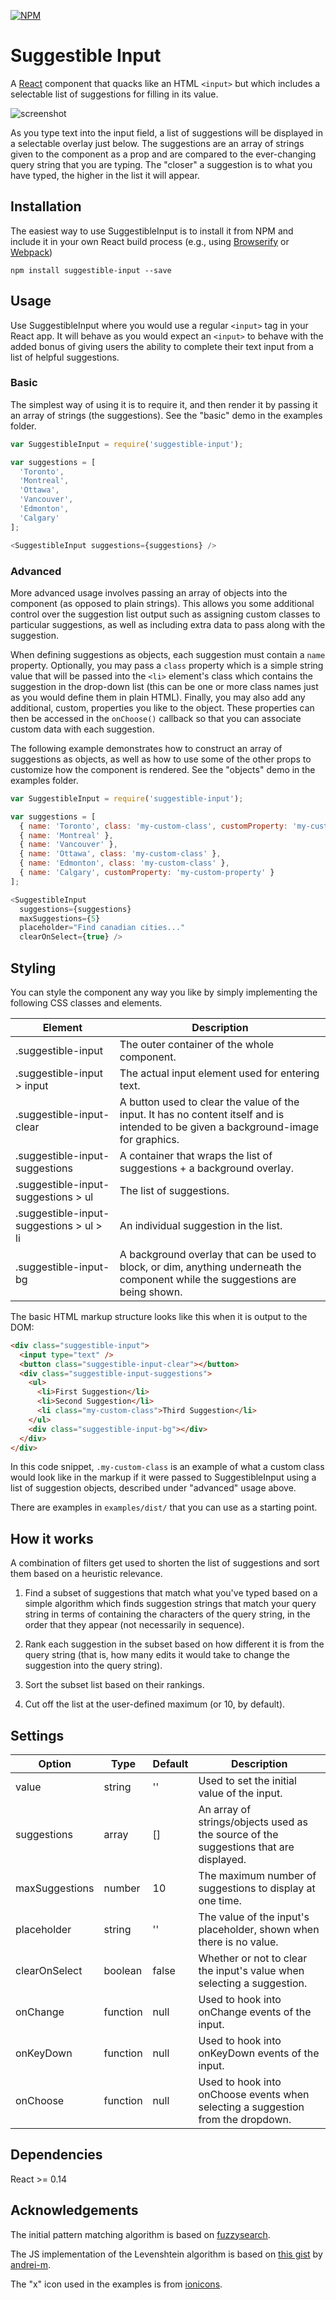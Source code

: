 [![NPM](https://nodei.co/npm/suggestible-input.png)](https://nodei.co/npm/suggestible-input/)

# Suggestible Input

A [React](http://facebook.github.io/react/index.html)
component that quacks like an HTML `<input>` but which includes a selectable list
of suggestions for filling in its value.

![screenshot](https://github.com/robmclarty/suggestible-input/raw/master/screenshot.png)

As you type text into the input field, a list of suggestions will be displayed
in a selectable overlay just below. The suggestions are an array of strings
given to the component as a prop and are compared to the ever-changing query
string that you are typing. The "closer" a suggestion is to what you have typed,
the higher in the list it will appear.

## Installation

The easiest way to use SuggestibleInput is to install it from NPM and include
it in your own React build process (e.g., using
[Browserify](http://browserify.org/) or [Webpack](http://webpack.github.io/))

`npm install suggestible-input --save`

## Usage

Use SuggestibleInput where you would use a regular `<input>` tag in your React
app.  It will behave as you would expect an `<input>` to behave with the added
bonus of giving users the ability to complete their text input from a list of
helpful suggestions.

### Basic

The simplest way of using it is to require it, and then render it by passing it
an array of strings (the suggestions). See the "basic" demo in the examples
folder.

```javascript
var SuggestibleInput = require('suggestible-input');

var suggestions = [
  'Toronto',
  'Montreal',
  'Ottawa',
  'Vancouver',
  'Edmonton',
  'Calgary'
];

<SuggestibleInput suggestions={suggestions} />
```

### Advanced

More advanced usage involves passing an array of objects into the component
(as opposed to plain strings). This allows you some additional control over the
suggestion list output such as assigning custom classes to particular
suggestions, as well as including extra data to pass along with the suggestion.

When defining suggestions as objects, each suggestion must contain a `name`
property. Optionally, you may pass a `class` property which is a simple string
value that will be passed into the `<li>` element's class which contains the
suggestion in the drop-down list (this can be one or more class names just as
you would define them in plain HTML). Finally, you may also add any additional,
custom, properties you like to the object. These properties can then be accessed
in the `onChoose()` callback so that you can associate custom data with each
suggestion.

The following example demonstrates how to construct an array of suggestions as
objects, as well as how to use some of the other props to customize how the
component is rendered. See the "objects" demo in the examples folder.

```javascript
var SuggestibleInput = require('suggestible-input');

var suggestions = [
  { name: 'Toronto', class: 'my-custom-class', customProperty: 'my-custom-property' },
  { name: 'Montreal' },
  { name: 'Vancouver' },
  { name: 'Ottawa', class: 'my-custom-class' },
  { name: 'Edmonton', class: 'my-custom-class' },
  { name: 'Calgary', customProperty: 'my-custom-property' }
];

<SuggestibleInput
  suggestions={suggestions}
  maxSuggestions={5}
  placeholder="Find canadian cities..."
  clearOnSelect={true} />
```

## Styling

You can style the component any way you like by simply implementing the following
CSS classes and elements.

Element | Description
------- | -----------
.suggestible-input | The outer container of the whole component.
.suggestible-input > input | The actual input element used for entering text.
.suggestible-input-clear | A button used to clear the value of the input. It has no content itself and is intended to be given a background-image for graphics.
.suggestible-input-suggestions | A container that wraps the list of suggestions + a background overlay.
.suggestible-input-suggestions > ul | The list of suggestions.
.suggestible-input-suggestions > ul > li | An individual suggestion in the list.
.suggestible-input-bg | A background overlay that can be used to block, or dim, anything underneath the component while the suggestions are being shown.

The basic HTML markup structure looks like this when it is output to the DOM:

```html
<div class="suggestible-input">
  <input type="text" />
  <button class="suggestible-input-clear"></button>
  <div class="suggestible-input-suggestions">
    <ul>
      <li>First Suggestion</li>
      <li>Second Suggestion</li>
      <li class="my-custom-class">Third Suggestion</li>
    </ul>
    <div class="suggestible-input-bg"></div>
  </div>
</div>
```

In this code snippet, `.my-custom-class` is an example of what a custom class would
look like in the markup if it were passed to SuggestibleInput using a list of
suggestion objects, described under "advanced" usage above.

There are examples in `examples/dist/` that you can use as a starting point.

## How it works

A combination of filters get used to shorten the list of suggestions and sort
them based on a heuristic relevance.

1. Find a subset of suggestions that match what you've typed based on a simple
algorithm which finds suggestion strings that match your query string in terms
of containing the characters of the query string, in the order that they appear
(not necessarily in sequence).

2. Rank each suggestion in the subset based on how different it is from the
query string (that is, how many edits it would take to change the suggestion
into the query string).

3. Sort the subset list based on their rankings.

4. Cut off the list at the user-defined maximum (or 10, by default).

## Settings

Option | Type | Default | Description
------ | ---- | ------- | -----------
value | string | '' | Used to set the initial value of the input.
suggestions | array | [] | An array of strings/objects used as the source of the suggestions that are displayed.
maxSuggestions | number | 10 | The maximum number of suggestions to display at one time.
placeholder | string | '' | The value of the input's placeholder, shown when there is no value.
clearOnSelect | boolean | false | Whether or not to clear the input's value when selecting a suggestion.
onChange | function | null | Used to hook into onChange events of the input.
onKeyDown | function | null | Used to hook into onKeyDown events of the input.
onChoose | function | null | Used to hook into onChoose events when selecting a suggestion from the dropdown.

## Dependencies

React >= 0.14

## Acknowledgements

The initial pattern matching algorithm is based on [fuzzysearch](https://github.com/bevacqua/fuzzysearch).

The JS implementation of the Levenshtein algorithm is based on [this gist](https://gist.github.com/andrei-m/982927) by [andrei-m](https://gist.github.com/andrei-m).

The "x" icon used in the examples is from [ionicons](https://github.com/driftyco/ionicons).
